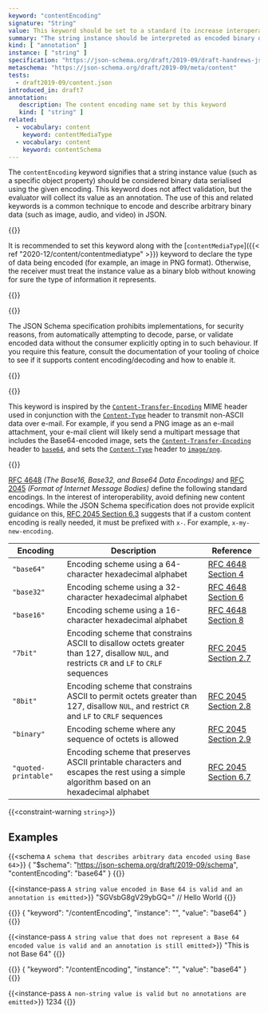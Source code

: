 ```yaml
---
keyword: "contentEncoding"
signature: "String"
value: This keyword should be set to a standard (to increase interoperability) encoding name such as those defined in [RFC 4648](https://www.rfc-editor.org/info/rfc4648) and [RFC 2045](https://www.rfc-editor.org/info/rfc2045.html)
summary: "The string instance should be interpreted as encoded binary data and decoded using the encoding named by this property."
kind: [ "annotation" ]
instance: [ "string" ]
specification: "https://json-schema.org/draft/2019-09/draft-handrews-json-schema-validation-02#rfc.section.8.3"
metaschema: "https://json-schema.org/draft/2019-09/meta/content"
tests:
  - draft2019-09/content.json
introduced_in: draft7
annotation:
   description: The content encoding name set by this keyword
   kind: [ "string" ]
related:
  - vocabulary: content
    keyword: contentMediaType
  - vocabulary: content
    keyword: contentSchema
---
```


The `contentEncoding` keyword signifies that a string instance value (such as a
specific object property) should be considered binary data serialised using the
given encoding. This keyword does not affect validation, but the evaluator will
collect its value as an annotation.  The use of this and related keywords is a
common technique to encode and describe arbitrary binary data (such as image,
audio, and video) in JSON.

{{<best-practice>}}

It is recommended to set this keyword along with the [`contentMediaType`]({{<
ref "2020-12/content/contentmediatype" >}}) keyword to declare the type of data
being encoded (for example, an image in PNG format). Otherwise, the receiver
must treat the instance value as a binary blob without knowing for sure the
type of information it represents.

{{</best-practice>}}

{{<common-pitfall>}}

The JSON Schema specification prohibits implementations, for security reasons,
from automatically attempting to decode, parse, or validate encoded data
without the consumer explicitly opting in to such behaviour. If you require
this feature, consult the documentation of your tooling of choice to see if it
supports content encoding/decoding and how to enable it.

{{</common-pitfall>}}

{{<learning-more>}}

This keyword is inspired by the
[`Content-Transfer-Encoding`](https://www.rfc-editor.org/rfc/rfc2045.html#section-6)
MIME header used in conjunction with the
[`Content-Type`](https://www.rfc-editor.org/rfc/rfc2045.html#section-5) header
to transmit non-ASCII data over e-mail. For example, if you send a PNG image as
an e-mail attachment, your e-mail client will likely send a multipart message
that includes the Base64-encoded image, sets the
[`Content-Transfer-Encoding`](https://www.rfc-editor.org/rfc/rfc2045.html#section-6)
header to
[`base64`](https://datatracker.ietf.org/doc/html/rfc2045#section-6.1), and sets
the [`Content-Type`](https://www.rfc-editor.org/rfc/rfc2045.html#section-5)
header to
[`image/png`](https://www.iana.org/assignments/media-types/image/png).

{{</learning-more>}}

[RFC 4648](https://datatracker.ietf.org/doc/html/rfc4648) _(The Base16, Base32,
and Base64 Data Encodings)_ and [RFC
2045](https://datatracker.ietf.org/doc/html/rfc2045) _(Format of Internet
Message Bodies)_ define the following standard encodings. In the interest of
interoperability, avoid defining new content encodings.  While the JSON Schema
specification does not provide explicit guidance on this, [RFC 2045 Section
6.3](https://datatracker.ietf.org/doc/html/rfc2045#section-6.3) suggests that
if a custom content encoding is really needed, it must be prefixed with `x-`.
For example, `x-my-new-encoding`.

| Encoding   | Description                                                                                     | Reference |
|------------|-------------------------------------------------------------------------------------------------|-----------|
| `"base64"` | Encoding scheme using a 64-character hexadecimal alphabet | [RFC 4648 Section 4](https://datatracker.ietf.org/doc/html/rfc4648#section-4) |
| `"base32"` | Encoding scheme using a 32-character hexadecimal alphabet                                   | [RFC 4648 Section 6](https://datatracker.ietf.org/doc/html/rfc4648#section-6) |
| `"base16"` | Encoding scheme using a 16-character hexadecimal alphabet                       | [RFC 4648 Section 8](https://datatracker.ietf.org/doc/html/rfc4648#section-8) |
| `"7bit"` | Encoding scheme that constrains ASCII to disallow octets greater than 127, disallow `NUL`, and restricts `CR` and `LF` to `CRLF` sequences | [RFC 2045 Section 2.7](https://datatracker.ietf.org/doc/html/rfc2045#section-2.7) |
| `"8bit"` | Encoding scheme that constrains ASCII to permit octets greater than 127, disallow `NUL`, and restrict `CR` and `LF` to `CRLF` sequences | [RFC 2045 Section 2.8](https://datatracker.ietf.org/doc/html/rfc2045#section-2.8) |
| `"binary"` | Encoding scheme where any sequence of octets is allowed | [RFC 2045 Section 2.9](https://datatracker.ietf.org/doc/html/rfc2045#section-2.9) |
| `"quoted-printable"` | Encoding scheme that preserves ASCII printable characters and escapes the rest using a simple algorithm based on an hexadecimal alphabet | [RFC 2045 Section 6.7](https://datatracker.ietf.org/doc/html/rfc2045#section-6.7) |

{{<constraint-warning `string`>}}

## Examples

{{<schema `A schema that describes arbitrary data encoded using Base 64`>}}
{
  "$schema": "https://json-schema.org/draft/2019-09/schema",
  "contentEncoding": "base64"
}
{{</schema>}}

{{<instance-pass `A string value encoded in Base 64 is valid and an annotation is emitted`>}}
"SGVsbG8gV29ybGQ=" // Hello World
{{</instance-pass>}}

{{<instance-annotation>}}
{ "keyword": "/contentEncoding", "instance": "", "value": "base64" }
{{</instance-annotation>}}

{{<instance-pass `A string value that does not represent a Base 64 encoded value is valid and an annotation is still emitted`>}}
"This is not Base 64"
{{</instance-pass>}}

{{<instance-annotation>}}
{ "keyword": "/contentEncoding", "instance": "", "value": "base64" }
{{</instance-annotation>}}

{{<instance-pass `A non-string value is valid but no annotations are emitted`>}}
1234
{{</instance-pass>}}
